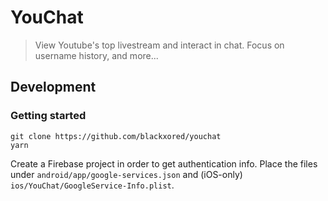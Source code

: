 # YouChat

> View Youtube's top livestream and interact in chat. Focus on username history, and more...


## Development

### Getting started

```shell
git clone https://github.com/blackxored/youchat
yarn 
```

Create a Firebase project in order to get authentication info. Place
the files under `android/app/google-services.json` and (iOS-only)
`ios/YouChat/GoogleService-Info.plist`.
